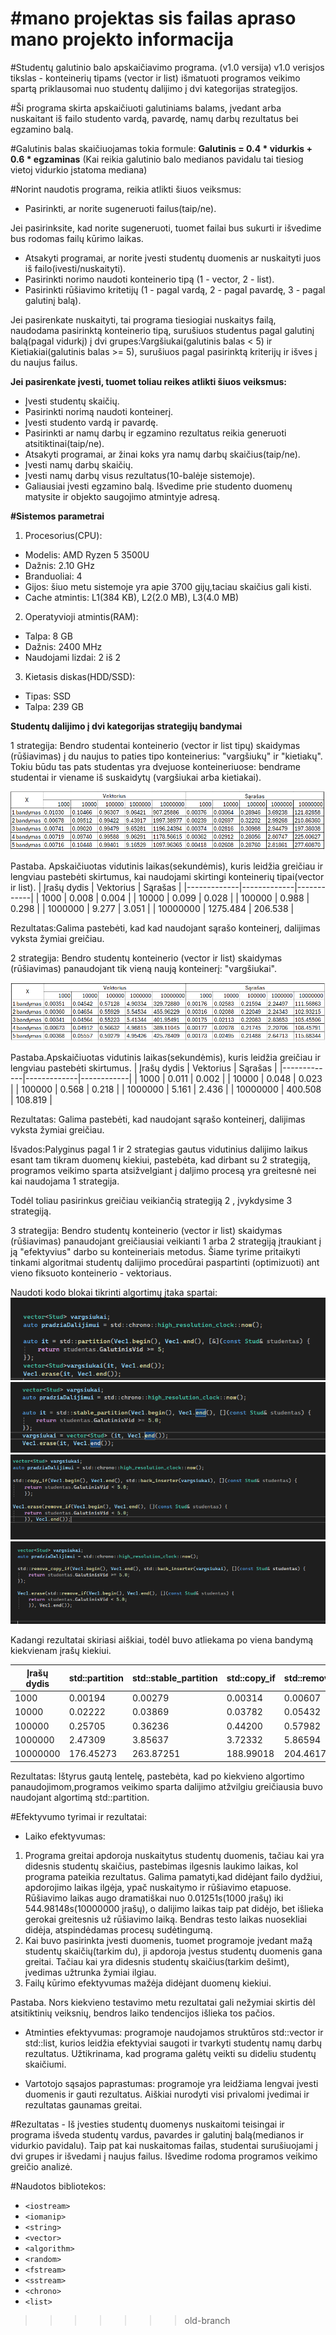

#mano projektas
sis failas apraso mano projekto informacija
=======
#Studentų galutinio balo apskaičiavimo programa. (v1.0 versija)
v1.0 verisjos tikslas -  konteinerių tipams (vector ir list) išmatuoti programos veikimo spartą priklausomai nuo studentų dalijimo į dvi kategorijas strategijos.

#Ši programa skirta apskaičiuoti galutiniams balams, įvedant arba nuskaitant iš failo studento vardą, pavardę, namų darbų rezultatus bei egzamino balą.

#Galutinis balas skaičiuojamas tokia formule: **Galutinis = 0.4 * vidurkis + 0.6 * egzaminas** (Kai reikia galutinio balo medianos pavidalu tai tiesiog vietoj vidurkio įstatoma mediana)

#Norint naudotis programa, reikia atlikti šiuos veiksmus:
- Pasirinkti, ar norite sugeneruoti failus(taip/ne).

Jei pasirinksite, kad norite sugeneruoti, tuomet failai bus sukurti ir išvedime bus rodomas failų kūrimo laikas.
  
- Atsakyti programai, ar norite įvesti studentų duomenis ar nuskaityti juos iš failo(ivesti/nuskaityti).
- Pasirinkti norimo naudoti konteinerio tipą (1 - vector, 2 - list).
- Pasirinkti rūšiavimo kritetijų (1 - pagal vardą, 2 - pagal pavardę, 3 - pagal galutinį balą).
  
Jei pasirenkate nuskaityti, tai programa tiesiogiai nuskaitys failą, naudodama pasirinktą konteinerio tipą, surušiuos studentus pagal galutinį balą(pagal vidurkį) į dvi grupes:Vargšiukai(galutinis balas < 5) ir Kietiakiai(galutinis balas >= 5), surušiuos pagal pasirinktą kriterijų ir išves į du naujus failus. 
  
  **Jei pasirenkate įvesti, tuomet toliau reikes atlikti šiuos veiksmus:**
- Įvesti studentų skaičių.
- Pasirinkti norimą naudoti konteinerį.
- Įvesti studento vardą ir pavardę.
- Pasirinkti ar namų darbų ir egzamino rezultatus reikia generuoti atsitiktinai(taip/ne).
- Atsakyti programai, ar žinai koks yra namų darbų skaičius(taip/ne).
- Įvesti namų darbų skaičių.
- Įvesti namų darbų visus rezultatus(10-balėje sistemoje).
- Galiausiai įvesti egzamino balą.
Išvedime prie studento duomenų matysite ir objekto saugojimo atmintyje adresą.

**#Sistemos parametrai**
1. Procesorius(CPU):
- Modelis: AMD Ryzen 5 3500U
- Dažnis: 2.10 GHz
- Branduoliai: 4
- Gijos: šiuo metu sistemoje yra apie 3700 gijų,taciau skaičius gali kisti. 
- Cache atmintis: L1(384 KB), L2(2.0 MB), L3(4.0 MB)

2. Operatyvioji atmintis(RAM):
- Talpa: 8 GB
- Dažnis: 2400 MHz
- Naudojami lizdai: 2 iš 2

3. Kietasis diskas(HDD/SSD):
- Tipas: SSD
- Talpa: 239 GB

**Studentų dalijimo į dvi kategorijas strategijų bandymai**

1 strategija: Bendro studentai konteinerio (vector ir list tipų) skaidymas (rūšiavimas) į du naujus to paties tipo konteinerius: "vargšiukų" ir "kietiakų". Tokiu būdu tas pats studentas yra dvejuose konteineriuose: bendrame studentai ir viename iš suskaidytų (vargšiukai arba kietiakai). 

![Aprasymas](1strategijosRezultatai.PNG)

Pastaba. Apskaičiuotas vidutinis laikas(sekundėmis), kuris leidžia greičiau ir lengviau pastebėti skirtumus, kai naudojami skirtingi konteinerių tipai(vector ir list).
| Įrašų dydis | Vektorius   | Sąrašas    |
|-------------|-------------|------------|
| 1000        | 0.008       | 0.004      |
| 10000       | 0.099       | 0.028      |
| 100000      | 0.988       | 0.298      |
| 1000000     | 9.277       | 3.051      |
| 10000000    | 1275.484    | 206.538    |

Rezultatas:Galima pastebėti, kad kad naudojant sąrašo konteinerį, dalijimas vyksta žymiai greičiau.

2 strategija: Bendro studentų konteinerio (vector ir list) skaidymas (rūšiavimas) panaudojant tik vieną naują konteinerį: "vargšiukai". 

![Aprasymas](2strategijosRezultatai.PNG)

Pastaba.Apskaičiuotas vidutinis laikas(sekundėmis), kuris leidžia greičiau ir lengviau pastebėti skirtumus.
| Įrašų dydis | Vektorius   | Sąrašas    |
|-------------|-------------|------------|
| 1000        | 0.011       | 0.002      |
| 10000       | 0.048       | 0.023      |
| 100000      | 0.568       | 0.218      |
| 1000000     | 5.161       | 2.436      |
| 10000000    | 400.508     | 108.819    |

Rezultatas: Galima pastebėti, kad naudojant sąrašo konteinerį, dalijimas vyksta žymiai greičiau.

Išvados:Palyginus pagal 1 ir 2 strategias gautus vidutinius dalijimo laikus esant tam tikram duomenų kiekiui, pastebėta, kad dirbant su 2 strategiją, programos veikimo sparta atsižvelgiant į daljimo procesą yra greitesnė nei kai naudojama 1 strategija.

Todėl toliau pasirinkus greičiau veikiančią strategiją 2 , įvykdysime 3 strategiją.

3 strategija: Bendro studentų konteinerio (vector ir list) skaidymas (rūšiavimas) panaudojant greičiausiai veikianti 1 arba 2 strategiją  įtraukiant į ją "efektyvius" darbo su konteineriais metodus. Šiame tyrime pritaikyti tinkami algoritmai studentų dalijimo procedūrai paspartinti (optimizuoti) ant vieno fiksuoto konteinerio - vektoriaus.

Naudoti kodo blokai tikrinti algortimų įtaka spartai:
![Aprasymas](metodasPartition.PNG)
![Aprasymas](metodasStable_partition.PNG)
![Aprasymas](copy_ifmetodas.PNG)
![Aprasymas](metodasRemove_copy_if+erase.PNG)

Kadangi rezultatai skiriasi aiškiai, todėl buvo atliekama po viena bandymą kiekvienam įrašų kiekiui.

| Įrašų dydis | std::partition | std::stable_partition | std::copy_if  | std::remove_copy_if  |
|-------------|----------------|-----------------------|---------------|----------------------|
| 1000        | 0.00194        | 0.00279               | 0.00314       | 0.00607              |
| 10000       | 0.02222        | 0.03869               | 0.03782       | 0.05432              |       
| 100000      | 0.25705        | 0.36236               | 0.44200       | 0.57982              |
| 1000000     | 2.47309        | 3.85637               | 3.72332       | 5.86594              |
| 10000000    | 176.45273      | 263.87251             | 188.99018     | 204.46178            |

Rezultatas: Ištyrus gautą lentelę, pastebėta, kad po kiekvieno algortimo panaudojimom,programos veikimo sparta dalijimo atžvilgiu greičiausia buvo naudojant algortimą std::partition.


#Efektyvumo tyrimai ir rezultatai: 
- Laiko efektyvumas:
1. Programa greitai apdoroja nuskaitytus studentų duomenis, tačiau kai yra didesnis studentų skaičius, pastebimas ilgesnis laukimo laikas, kol programa pateikia rezultatus. Galima pamatyti,kad didėjant failo dydžiui, apdorojimo laikas ilgėja, ypač nuskaitymo ir rūšiavimo etapuose. Rūšiavimo laikas augo dramatiškai nuo 0.01251s(1000 įrašų) iki 544.98148s(10000000 įrašų), o dalijimo laikas taip pat didėjo, bet išlieka gerokai greitesnis už rūšiavimo laiką. Bendras testo laikas nuosekliai didėja, atspindėdamas procesų sudėtingumą.
2. Kai buvo pasirinkta įvesti duomenis, tuomet programoje įvedant mažą studentų skaičių(tarkim du), ji apdoroja įvestus studentų duomenis gana greitai. Tačiau kai yra didesnis studentų skaičius(tarkim dešimt), įvedimas užtrunka žymiai ilgiau.
3. Failų kūrimo efektyvumas mažėja didėjant duomenų kiekiui.

Pastaba. Nors kiekvieno testavimo metu rezultatai gali nežymiai skirtis dėl atsitiktinių veiksnių, bendros laiko tendencijos išlieka tos pačios.

- Atminties efektyvumas: programoje naudojamos struktūros std::vector ir std::list, kurios leidžia efektyviai saugoti ir tvarkyti studentų namų darbų rezultatus. Užtikrinama, kad programa galėtų veikti su dideliu studentų skaičiumi.
  
- Vartotojo sąsajos paprastumas: programoje yra leidžiama lengvai įvesti duomenis ir gauti rezultatus. Aiškiai nurodyti visi privalomi įvedimai ir rezultatas gaunamas greitai.

#Rezultatas - Iš įvesties studentų duomenys nuskaitomi teisingai ir programa išveda studentų vardus, pavardes ir galutinį balą(medianos ir vidurkio pavidalu). Taip pat kai nuskaitomas failas, studentai surušiuojami į dvi grupes ir išvedami į naujus failus. Išvedime rodoma programos veikimo greičio analizė.


#Naudotos bibliotekos:
- `<iostream>`
- `<iomanip>`
- `<string>`
- `<vector>`
- `<algorithm>`
- `<random>`
- `<fstream>`
- `<sstream>`
- `<chrono>`
- `<list>`

>>>>>>> old-branch
